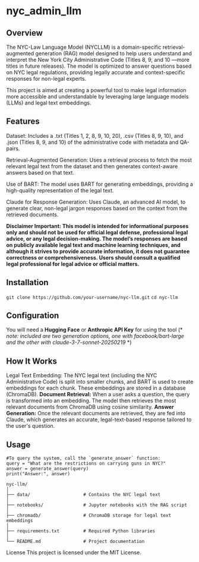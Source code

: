 # nyc_admin_llm
## Overview

The NYC-Law Language Model (NYCLLM) is a domain-specific retrieval-augmented generation (RAG) model designed to help users understand and interpret the New York City Administrative Code (Titles 8, 9, and 10 —more titles in future releases). The model is optimized to answer questions based on NYC legal regulations, providing legally accurate and context-specific responses for non-legal experts.

This project is aimed at creating a powerful tool to make legal information more accessible and understandable by leveraging large language models (LLMs) and legal text embeddings.

## Features
Dataset: Includes a .txt (Titles 1, 2, 8, 9, 10, 20), .csv (Titles 8, 9, 10), and .json (Titles 8, 9, and 10) of the administrative code with metadata and QA-pairs.

Retrieval-Augmented Generation: Uses a retrieval process to fetch the most relevant legal text from the dataset and then generates context-aware answers based on that text.

Use of BART: The model uses BART for generating embeddings, providing a high-quality representation of the legal text.

Claude for Response Generation: Uses Claude, an advanced AI model, to generate clear, non-legal jargon responses based on the context from the retrieved documents.

**Disclaimer Important: This model is intended for informational purposes only and should not be used for official legal defense, professional legal advice, or any legal decision-making. The model’s responses are based on publicly available legal text and machine learning techniques, and although it strives to provide accurate information, it does not guarantee correctness or comprehensiveness. Users should consult a qualified legal professional for legal advice or official matters.**

## Installation

`git clone https://github.com/your-username/nyc-llm.git`
`cd nyc-llm`

## Configuration
You will need a **Hugging Face** or **Anthropic API Key** for using the tool (* *note: included are two generation options, one with facebook/bart-large and the other with claude-3-7-sonnet-20250219* *)

## How It Works
Legal Text Embedding: The NYC legal text (including the NYC Administrative Code) is split into smaller chunks, and BART is used to create embeddings for each chunk. These embeddings are stored in a database (ChromaDB).
**Document Retrieval:** When a user asks a question, the query is transformed into an embedding. The model then retrieves the most relevant documents from ChromaDB using cosine similarity.
**Answer Generation:** Once the relevant documents are retrieved, they are fed into Claude, which generates an accurate, legal-text-based response tailored to the user's question.


## Usage
```
#To query the system, call the `generate_answer` function:
query = "What are the restrictions on carrying guns in NYC?"
answer = generate_answer(query)
print("Answer:", answer)
```

```
nyc-llm/
│
├── data/                    # Contains the NYC legal text
│
├── notebooks/               # Jupyter notebooks with the RAG script
│
├── chromadb/                # ChromaDB storage for legal text embeddings
│
├── requirements.txt         # Required Python libraries
│
└── README.md                # Project documentation
```

License
This project is licensed under the MIT License.
